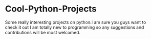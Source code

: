 # Cool-Python-Projects
Some really interesting projects on python.I am sure you guys want to check it out
I am totally new to programming so any suggestions and contributions will be most welcomed.
